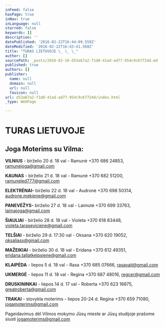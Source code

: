 ```yaml
---
inFeed: false
hasPage: true
inNav: true
inLanguage: null
starred: false
keywords: []
description: ''
datePublished: '2016-02-22T16:44:09.559Z'
dateModified: '2016-02-22T16:43:41.568Z'
title: "TURAS LIETUVOJE \_ \_ \_"
author: []
sourcePath: _posts/2016-02-16-d53a67a2-f1d0-41ad-ad77-954c9c67724d.md
published: true
authors: []
publisher:
  name: null
  domain: null
  url: null
  favicon: null
url: d53a67a2-f1d0-41ad-ad77-954c9c67724d/index.html
_type: WebPage

---
```

# TURAS LIETUVOJE      

## Joga Moterims su Vilma:

**VILNIUS** - birželio 20 d. 18 val - Ramunė +370 686 24853, ramunejoga@gmail.com                                                   

**KAUNAS** - birželio 21 d. 18 val - Ramunė +370 682 51200, ramuneled777@gmail.com 

**ELEKTRĖNAI-** birželio 22 d. 18 val - Audronė +370 698 50314, audrone.mekiene@gmail.com                                                                   

**PANEVĖŽYS-** birželio 27 d. 18 val - Laimutė +370 699 33763, laimajoga@gmail.com                                                                                           

**ŠIAULIAI** - birželio 28 d. 18 val - Violeta +370 618 83448, violeta.taraseviciene@gmail.com                                                                       

**TELŠIAI** - birželio 29 d. 17:30 val - Oksana +370 620 19052, oksaliasx@gmail.com                                                                                     

**MAŽEIKIAI** - birželio 30 d. 18 val - Eridana +370 612 49351, eridana.tallatkelpsiene@gmail.com                                                               

**KLAIPĖDA** - liepos 5 d. 18 val - Rasa +370 685 07666, rasavait@gmail.com                                                                      

**UKMERGĖ** - liepos 11 d. 18 val - Regina +370 687 48016, regcer@gmail.com                                                                                       

**DRUSKININKAI** - liepos 14 d. 17 val - Roberta +370 623 16675, greatroberta@gmail.com                                                                                        

**TRAKAI** - stovykla moterims - liepos 20-24 d. Regina +370 659 71080, jogamoterims@gmail.com

Pageidavimus dėl Vilmos mokymo Jūsų mieste ar Jūsų studijoje prašome siusti jogamoterims@gmail.com